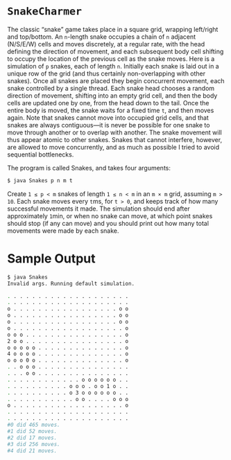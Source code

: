 `SnakeCharmer`
==============

The classic “snake” game takes place in a square grid, wrapping left/right and top/bottom. An `n`-length snake occupies a chain of `n` adjacent (N/S/E/W) cells and moves discretely, at a regular rate, with the head defining the direction of movement, and each subsequent body cell shifting to occupy the location of the previous cell as the snake moves.
Here is a simulation of `p` snakes, each of length `n`. Initially each snake is laid out in a unique row of the grid (and thus certainly non-overlapping with other snakes). Once all snakes are placed they begin concurrent movement, each snake controlled by a single thread. Each snake head chooses a random direction of movement, shifting into an empty grid cell, and then the body cells are updated one by one, from the head down to the tail. Once the entire body is moved, the snake waits for a fixed time `t`, and then moves again.
Note that snakes cannot move into occupied grid cells, and that snakes are always contiguous—it is never be possible for one snake to move through another or to overlap with another. The snake movement will thus appear atomic to other snakes. Snakes that cannot interfere, however, are allowed to move concurrently, and as much as possible I tried to avoid sequential bottlenecks.

The program is called Snakes, and takes four arguments:

```bash
$ java Snakes p n m t
```

Create `1 ≤ p < m` snakes of length `1 ≤ n < m` in an `m × m` grid, assuming `m > 10`. Each snake moves every `t`ms, for `t > 0`, and keeps track of how many successful movements it made. The simulation should end after approximately `1`min, or when no snake can move, at which point snakes should stop (if any can move) and you should print out how many total movements were made by each snake.


# Sample Output

```bash
$ java Snakes
Invalid args. Running default simulation.

. . . . . . . . . . . . . . . . . . . . 
. . . . . . . . . . . . . . . . . . . . 
o . . . . . . . . . . . . . . . . . o o 
o . . . . . . . . . . . . . . . . . o o 
o . . . . . . . . . . . . . . . . . o o 
o . . . . . . . . . . . . . . . . . . o 
o o o . . . . . . . . . . . . . . . . o 
2 o o . . . . . . . . . . . . . . . . o 
o o o o o . . . . . . . . . . . . . . o 
4 o o o o . . . . . . . . . . . . . . o 
o o o 0 o . . . . . . . . . . . . . . o 
. . o o o . . . . . . . . . . . . . . . 
. . . o o . . . . . . . . . . . . . . . 
. . . . . . . . . . . . o o o o o o . . 
. . . . . . . . . . o o o . o o 1 o . . 
. . . . . . . . . . o 3 o o o o o o . . 
. . . . . . . . . . . o o . . . . o o o 
o . . . . . . . . . . . . . . . . . . o 
. . . . . . . . . . . . . . . . . . . . 
. . . . . . . . . . . . . . . . . . . . 
#0 did 465 moves.
#1 did 52 moves.
#2 did 17 moves.
#3 did 256 moves.
#4 did 21 moves.
```


